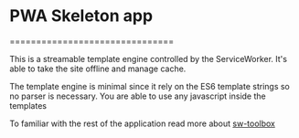 # PWA Skeleton app
===============================

This is a streamable template engine controlled by the ServiceWorker.
It's able to take the site offline and manage cache.

The template engine is minimal since it rely on the ES6 template strings
so no parser is necessary. You are able to use any javascript inside the
templates

To familiar with the rest of the application read more about
[sw-toolbox](https://googlechromelabs.github.io/sw-toolbox/usage.html)
